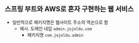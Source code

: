## 스프링 부트와 AWS로 혼자 구현하는 웹 서비스

- 일반적으로 패키지명은 웹사이트 주소의 역순으로 함
    - 예시. 도메인 네임 `admin.jojoldu.com`
        - 패키지명 `com.jojoldu.admin`